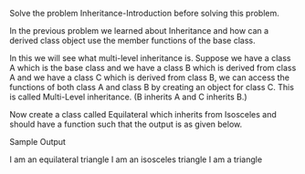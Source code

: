 Solve the problem Inheritance-Introduction before solving this problem.

In the previous problem we learned about Inheritance and how can a derived class object use the member functions of the base class.

In this we will see what multi-level inheritance is. Suppose we have a class A which is the base class and we have a class B which is derived from class A and we have a class C which is derived from class B, we can access the functions of both class A and class B by creating an object for class C. This is called Multi-Level inheritance. (B inherits A and C inherits B.)

Now create a class called Equilateral which inherits from Isosceles and should have a function such that the output is as given below.

Sample Output

I am an equilateral triangle
I am an isosceles triangle
I am a triangle